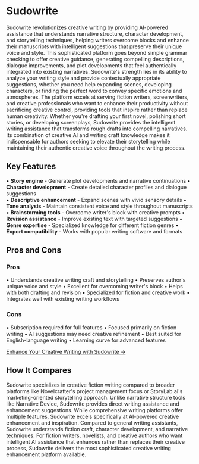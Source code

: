 # Sudowrite

Sudowrite revolutionizes creative writing by providing AI-powered assistance that understands narrative structure, character development, and storytelling techniques, helping writers overcome blocks and enhance their manuscripts with intelligent suggestions that preserve their unique voice and style. This sophisticated platform goes beyond simple grammar checking to offer creative guidance, generating compelling descriptions, dialogue improvements, and plot developments that feel authentically integrated into existing narratives. Sudowrite's strength lies in its ability to analyze your writing style and provide contextually appropriate suggestions, whether you need help expanding scenes, developing characters, or finding the perfect word to convey specific emotions and atmospheres. The platform excels at serving fiction writers, screenwriters, and creative professionals who want to enhance their productivity without sacrificing creative control, providing tools that inspire rather than replace human creativity. Whether you're drafting your first novel, polishing short stories, or developing screenplays, Sudowrite provides the intelligent writing assistance that transforms rough drafts into compelling narratives. Its combination of creative AI and writing craft knowledge makes it indispensable for authors seeking to elevate their storytelling while maintaining their authentic creative voice throughout the writing process.

## Key Features

• **Story engine** - Generate plot developments and narrative continuations
• **Character development** - Create detailed character profiles and dialogue suggestions  
• **Descriptive enhancement** - Expand scenes with vivid sensory details
• **Tone analysis** - Maintain consistent voice and style throughout manuscripts
• **Brainstorming tools** - Overcome writer's block with creative prompts
• **Revision assistance** - Improve existing text with targeted suggestions
• **Genre expertise** - Specialized knowledge for different fiction genres
• **Export compatibility** - Works with popular writing software and formats

## Pros and Cons

### Pros
• Understands creative writing craft and storytelling
• Preserves author's unique voice and style
• Excellent for overcoming writer's block
• Helps with both drafting and revision
• Specialized for fiction and creative work
• Integrates well with existing writing workflows

### Cons
• Subscription required for full features
• Focused primarily on fiction writing
• AI suggestions may need creative refinement
• Best suited for English-language writing
• Learning curve for advanced features

[Enhance Your Creative Writing with Sudowrite →](https://www.sudowrite.com)

## How It Compares

Sudowrite specializes in creative fiction writing compared to broader platforms like Novelcrafter's project management focus or StoryLab.ai's marketing-oriented storytelling approach. Unlike narrative structure tools like Narrative Device, Sudowrite provides direct writing assistance and enhancement suggestions. While comprehensive writing platforms offer multiple features, Sudowrite excels specifically at AI-powered creative enhancement and inspiration. Compared to general writing assistants, Sudowrite understands fiction craft, character development, and narrative techniques. For fiction writers, novelists, and creative authors who want intelligent AI assistance that enhances rather than replaces their creative process, Sudowrite delivers the most sophisticated creative writing enhancement platform available.